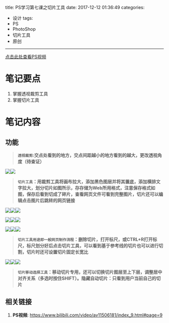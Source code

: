 title: PS学习第七课之切片工具
date: 2017-12-12 01:36:49
categories:
- 设计
tags:
- PS
- PhotoShop
- 切片工具
- 原创
---
[点击此处查看PS视频](https://www.bilibili.com/video/av11506181/index_9.html#page=9)
# 笔记要点
1. 掌握透视裁剪工具
1. 掌握切片工具
<!-- more -->

# 笔记内容
## 功能
><b>`透视裁剪`:交点处看到的地方，交点间距越小的地方看到的越大，更改透视角度（待查证）</b>

![](/resource/Snipaste_2017-12-12_01-41-40.jpg)![](/resource/Snipaste_2017-12-12_01-43-54.jpg)
><b>`切片工具`：用裁剪工具将画布拉大，添加黑色图层并将其置底，添加横排文字拉大，划分切片如图所示，存存储为Web所用格式，注意保存格式如图，保存后看到切成了碎片，查看网页文件可看到完整图片，切片还可以编辑点击图片后跳转的网页链接</b>

![](/resource/Snipaste_2017-12-12_01-57-04.jpg)![](/resource/Snipaste_2017-12-12_01-59-13.jpg)![](/resource/Snipaste_2017-12-12_01-51-35.jpg)

![](/resource/Snipaste_2017-12-12_01-50-34.jpg)![](/resource/Snipaste_2017-12-12_02-03-04.jpg)![](/resource/Snipaste_2017-12-12_02-04-50.jpg)

![](/resource/Snipaste_2017-12-12_02-07-03.jpg)![](/resource/Snipaste_2017-12-12_02-10-53.jpg)![](/resource/Snipaste_2017-12-12_02-14-28.jpg)

><b>`切片工具用途即一般网页制作流程`：删除切片，打开标尺，或CTRL+R打开标尺，标尺划分好后点击切片工具，可以看到基于参考线的切片也可以进行切割，切片时还可设置切片固定长宽比</b>

![](/resource/Snipaste_2017-12-12_02-18-48.jpg)![](/resource/Snipaste_2017-12-12_02-23-27.jpg)![](/resource/Snipaste_2017-12-12_02-24-08.jpg)

><b>`切片移动选择工具`：移动切片专用，还可以切换切片图层至上下层，调整居中对齐关系（多选时按住SHIFT）。隐藏自动切片：只看到用户当前自己的切片</b>

## 相关链接
1. **PS视频**: <https://www.bilibili.com/video/av11506181/index_9.html#page=9>